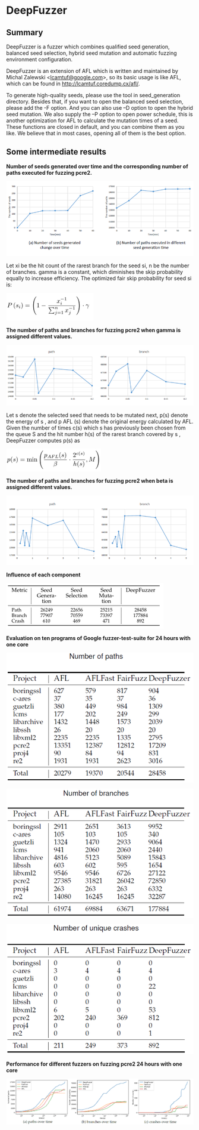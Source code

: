 

# DeepFuzzer

## Summary

DeepFuzzer is a fuzzer which combines qualified seed generation, balanced seed selection, hybrid seed mutation and automatic fuzzing environment configuration.

DeepFuzzer is an extension of AFL which is written and maintained by Michal Zalewski <[lcamtuf@google.com](mailto:lcamtuf@google.com)>, so its basic usage is like AFL, which can be found in http://lcamtuf.coredump.cx/afl/.  

To generate high-quality seeds, please use the tool in seed_generation directory. Besides that, if you want to open the balanced seed selection, please add the -F option. And you can also use –D option to open the hybrid seed mutation. We also supply the –P option  to open power schedule, this is another optimization for AFL to calculate the mutation times of a seed. These functions are closed in default, and you can combine them as you like. We believe that in most cases, opening all of them  is the best option. 



## Some intermediate results

**Number of seeds generated over time and the corresponding number of paths executed for fuzzing pcre2.**

![1575944719701](img/seed_generation.png)

Let xi be the hit count of the rarest branch for the seed si, n be the number of branches.  gamma is a constant, which diminishes the skip probability equally to increase efficiency. The optimized fair skip probability for seed si is:

![1575946689963](img/gamma_pcre2.png)

**The number of paths and branches for fuzzing pcre2 when gamma is assigned different values.**

![1575944923285](img/gamma.png)

Let s denote the selected seed that needs to be mutated next, p(s) denote the energy of s , and p AFL (s) denote the original energy calculated by AFL. Given the number of times c(s) which s has previously been chosen from the queue S and the hit number h(s) of the rarest branch covered by s , DeepFuzzer computes p(s) as

![1575946735925](img/beta_pcre2.png)

**The number of paths and branches for fuzzing pcre2 when beta is assigned different values.**

![1575945038726](img/beta.png)

**Influence of each component**

![1575946935987](img/e_component.png)

**Evaluation on ten programs of Google fuzzer-test-suite for 24 hours with one core**

![1575944393258](img/paths.png)

![1575944420346](img/branches.png)

![1575944447180](img/crashes.png)

**Performance for different fuzzers on fuzzing pcre2 24 hours with one core**

![1575944566536](img/pcre2.png)
